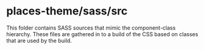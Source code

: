 # places-theme/sass/src

This folder contains SASS sources that mimic the component-class hierarchy. These files
are gathered in to a build of the CSS based on classes that are used by the build.
